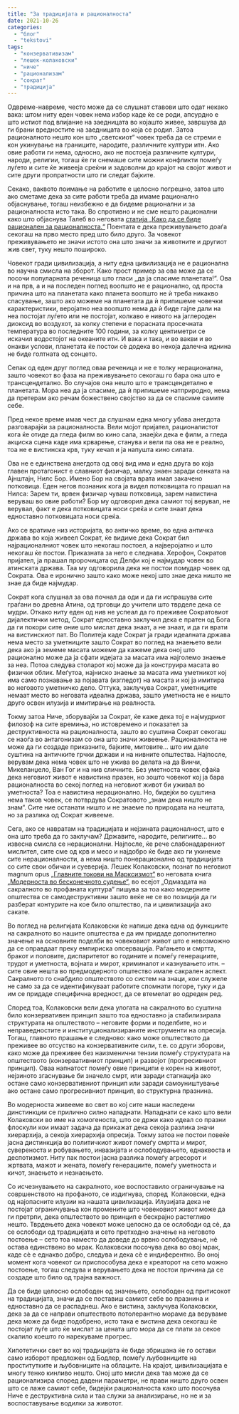 ```yaml
---
title: "За традицијата и рационалноста"
date: 2021-10-26
categories: 
  - "блог"
  - "tekstovi"
tags: 
  - "конзервативизам"
  - "лешек-колаковски"
  - "ниче"
  - "рационализам"
  - "сократ"
  - "традиција"
---
```


Одвреме-навреме, често може да се слушнат ставови што одат некако вака: штом ниту еден човек нема избор каде ќе се роди, апсурдно е што истиот под влијание на заедницата во којашто живее, завршува да ги брани вредностите на заедницата во која се родил. Затоа рационалното нешто кон што „светскиот“ човек треба да се стреми е кон укинување на границите, народите, различните култури итн. Ако овие работи ги нема, односно, ако не постоеја различните култури, народи, религии, тогаш ќе ги снемаше сите можни конфликти помеѓу луѓето и сите ќе живееја среќни и задоволни до крајот на својот живот и сите други пропратности што ги следат бајките.

Секако, ваквото поимање на работите е целосно погрешно, затоа што ако сметаме дека за сите работи треба да имаме рационално објаснување, тогаш неизбежно е да бидеме рационални и за рационалноста исто така. Во спротивно и не сме нешто рационални како што објаснува Талеб во неговата [статија „Како да се биде рационален за рационалноста.“](https://medium.com/incerto/how-to-be-rational-about-rationality-432e96dd4d1a) Поентата е дека преживувањето доаѓа секогаш на прво место пред што било друго. За човекот преживувањето не значи истото она што значи за животните и другиот жив свет, туку нешто пошироко.

Човекот гради цивилизација, а ниту една цивилизација не е рационална во научна смисла на зборот. Како прост пример за ова може да се посочи популарната реченица што гласи „да ја спасиме планетата!“. Ова и на прв, а и на последен поглед воопшто не е рационално, од проста причина што на планетата како планета воопшто не ѝ треба никакво спасување, зашто ако можеме на планетата да ѝ припишеме човечки карактеристики, веројатно неа воопшто нема да ѝ биде гајле дали на неа постојат луѓето или не постојат, колкаво е нивото на јаглероден диоксид во воздухот, за колку степени е порасната просечната температура во последните 100 години, за колку центиметри се искачил водостојот на океаните итн. И вака и така, и во вакви и во онакви услови, планетата ќе постои сѐ додека во некоја далечна иднина не биде голтната од сонцето.

Сепак од еден друг поглед оваа реченица и не е толку нерационална, зашто човекот во фаза на преживувањето секогаш го бара она што е трансцендетално. Во случајов она нешто што е трансцендетално е планетата. Мора неа да ја спасиме, да ѝ припишеме натприродно, нема да претерам ако речам божествено својство за да се спасиме самите себе.

Пред некое време имав чест да слушнам една многу убава анегдота разговарајќи за рационалноста. Вели мојот пријател, рационалистот кога ќе отиде да гледа филм во кино сала, знаејќи дека е филм, а гледа акциска сцена каде има крварење, станува и вели па ова не е реално, тоа не е вистинска крв, туку кечап и ја напушта кино силата.

Ова не е единствена анегдота од овој вид има и една друга во која главен протагонист е славниот физичар, малку знаен заради сенката на Ајнштајн, Нилс Бор. Имено Бор на својата врата имал закачено потковица. Еден негов познаник кога ја видел потковицата го прашал на Нилса: Зарем ти, врвен физичар чуваш потковица, зарем навистина веруваш во овие работи? Бор му одговорил дека самиот тој верувал, не верувал, факт е дека потковицата носи среќа и сите знаат дека едноставно потковицата носи среќа.

Ако се вратиме низ историјата, во античко време, во една античка држава во која живеел Сократ, ќе видиме дека Сократ бил најрационалниот човек што некогаш постоел, а најверојатно и што некогаш ќе постои. Приказната за него е следнава. Херофон, Сократов пријател, ја прашал пророчицата од Делфи кој е најмудар човек во атинската држава. Таа му одговорила дека не постои помудар човек од Сократа. Ова е иронично зашто како може некој што знае дека ништо не знае да биде најмудар.

Сократ кога слушнал за ова почнал да оди и да ги испрашува сите граѓани во древна Атина, од трговци до учители што тврделе дека се мудри. Откако ниту еден од нив не успеал да го преживее Сократовиот дијалектички метод, Сократ едноставно заклучил дека е пратен од Бога да ги покори сите оние што мислат дека знаат, а не знаат, и да ги врати на вистинскиот пат. Во Политеја каде Сократ ја гради идеалната држава нема место за уметниците зашто Сократ во поглед на знаењето вели дека ако ја земеме масата можеме да кажеме дека оној што рационално може да ја сфати идејата за масата има најголемо знаење за неа. Потоа следува столарот кој може да ја конструира масата во физички облик. Меѓутоа, најниско знаење за масата има уметникот кој има само познавање за појавата (изгледот) на масата и кој ја имитира во неговото уметничко дело. Оттука, заклучува Сократ, уметниците немаат место во неговата идеална држава, зашто уметноста не е ништо друго освен илузија и имитирање на реалноста.

Токму затоа Ниче, зборувајќи за Сократ, ќе каже дека тој е најмудриот филозоф на сите времиња, но истовремено и показател за деструктивноста на рационалноста, зашто во суштина Сократ секогаш се наоѓа во антагонизам со она што значи живеење. Рационалноста не може да ги создаде приказните, бајките, митовите... што им дале суштина на античките грчки држави и на нивните општества. Најпосле, верувам дека нема човек што не ужива во делата на да Винчи, Микеланџело, Ван Гог и на нив сличните. Без уметноста човек сфаќа дека неговиот живот е навистина празен, но зошто човекот кој ја бара рационалноста во секој поглед на неговиот живот би уживал во уметноста? Тоа е навистина нерационално. Но, бидејќи во суштина нема таков човек, се потврдува Сократовото „знам дека ништо не знам“. Сите ние останати ништо и не знаеме по природата на нештата, но за разлика од Сократ живееме.

Сега, ако се навратам на традицијата и нејзината рационалност, што е она што треба да го заклучам? Државите, народите, религиите... во извесна смисла се нерационални. Најпосле, ќе рече слабонадарениот мислител, сите сме од крв и месо и најдобро ќе биде ако ги укинеме сите нерационалности, а нема ништо понерационално од традицијата со сите свои обичаи и суеверија. Лешек Колаковски, познат по неговиот magnum opus [„Главните токови на Марксизмот“](https://www.amazon.com/Main-Currents-Marxism-Founders-Breakdown/dp/0393329437) во неговата книга [„Модерноста во бесконечното судење“,](https://www.amazon.com/Modernity-Endless-Trial-Leszek-Kolakowski/dp/0226450465) во есејот „Одмаздата на сакралното во профаната култура“ пишува за тоа како модерните општества се самодеструктивни зашто веќе не се во позиција да ги разберат контурите на кое било општество, па и цивилизација ако сакате.

Во поглед на религијата Колаковски ќе напише дека една од функциите на сакралното во нашите општества е да им придаде дополнително значење на основните поделби во човековиот живот што е невозможно да се оправдаат преку емпириска опсервација. Раѓањето и смртта, бракот и половите, диспаритетот во годините и помеѓу генерациите, трудот и уметноста, војната и мирот, криминалот и казнувањето итн. – сите овие нешта во предмодерното општество имале сакрален аспект. Сакралното го снабдило општеството со систем на знаци, кои служеле не само за да се идентификуваат работите спомнати погоре, туку и да им се придаде специфична вредност, да се втемелат во одреден ред.

Според тоа, Колаковски вели дека улогата на сакралното во суштина било конзервативен принцип зашто тоа едноставно ја стабилизирала структурата на општеството – неговите форми и поделбите, но и неправедностите и институционализираните инструменти на опресија. Тогаш, главното прашање е следново: како може општеството да преживее во отсуство на конзервативните сили, т.е. со други зборови, како може да преживее без наизменични тензии помеѓу структурата на општеството (конзервативниот принцип) и развојот (прогресивниот принцип). Оваа напнатост помеѓу овие принципи е корен на животот, нејзиното згаснување би значело смрт, или заради стагнација ако остане само конзервативниот принцип или заради самоуништување ако остане само прогресивниот принцип, во структурна празнина.

Во модерноста живееме во свет во кој сите наши наследени динстинкции се прилично силно нападнати. Нападнати се како што вели Колаковски во име на хомогеноста, што се држи како идеал со празни флоскули кои имаат задача да прикажат дека секоја разлика значи хиерархија, а секоја хиерархија опресија. Токму затоа не постои повеќе јасна дистинкција во политичкиот живот помеѓу смртта и мирот, сувереноста и робувањето, инвазијата и ослободувањето, еднаквоста и деспотизмот. Ниту пак постои јасна разлика помеѓу агресорот и жртвата, мажот и жената, помеѓу генерациите, помеѓу уметноста и кичот, знаењето и незнаењето.

Со исчезнувањето на сакралното, кое воспоставило ограничување на совршенството на профаното, се издигнува, според  Колаковски, една од најопасните илузии на нашата цивилизација. Илузијата дека не постојат ограничувања кон промените што човековиот живот може да ги претрпи, дека општеството во принцип е бескрајно растегливо нешто. Тврдењето дека човекот може целосно да се ослободи од сѐ, да се ослободи од традицијата и сето претходно значење на неговото постоење – сето тоа наместо да доведе до врвно ослободување, нѐ остава единствено во мрак. Колаковски посочува дека во овој мрак, каде сѐ е еднакво добро, следува и дека сѐ е индиферентно. Во оној момент кога човекот си приспособува дека е креаторот на сето можно постоење, тогаш следува и верувањето дека не постои причина да се создаде што било од трајна важност.

Да се биде целосно ослободен од значењето, ослободен од притисокот на традицијата, значи да се поставиш самиот себе во празнина и едноставно да се распаднеш. Ако е вистина, заклучува Колаковски, дека за да се направи општеството потолерантно мораме да веруваме дека може да биде подобрено, исто така е вистина дека секогаш ќе постојат луѓе што ќе мислат за цената што мора да се плати за секое скалило коешто го нарекуваме прогрес.

Хипотетички свет во кој традицијата ќе биде збришана ќе го остави само изборот предложен од Бодлер, помеѓу љубовниците на проститутките и љубовниците на облаците. На крајот, цивилизацијата е многу тенко кинливо нешто. Оној што мисли дека таа може да се рационализира според дадени параметри, не прави ништо друго освен што се лаже самиот себе, бидејќи рационалноста како што посочува Ниче е деструктивна сила и таа служи за анализирање, но не и за воспоставување водилки за животот.
